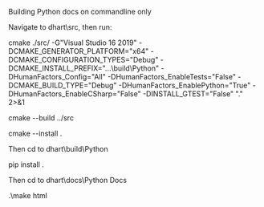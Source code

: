 Building Python docs on commandline only

Navigate to dhart\src, then run: 


cmake ./src/ -G"Visual Studio 16 2019" -DCMAKE_GENERATOR_PLATFORM="x64"  -DCMAKE_CONFIGURATION_TYPES="Debug" -DCMAKE_INSTALL_PREFIX=".\..\build\Python" -DHumanFactors_Config="All" -DHumanFactors_EnableTests="False" -DCMAKE_BUILD_TYPE="Debug" -DHumanFactors_EnablePython="True" -DHumanFactors_EnableCSharp="False" -DINSTALL_GTEST="False"  ".\" 2>&1 

cmake --build ../src

cmake --install .


Then cd to dhart\build\Python

pip install .

Then cd to dhart\docs\Python Docs

.\make html
